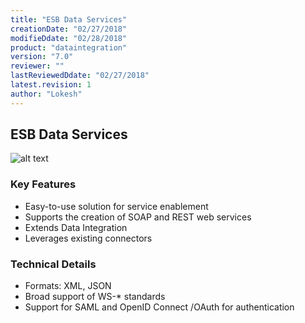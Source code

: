 ```yaml
---
title: "ESB Data Services"
creationDate: "02/27/2018"
modifieDdate: "02/28/2018"
product: "dataintegration"
version: "7.0"
reviewer: ""
lastReviewedDdate: "02/27/2018"
latest.revision: 1
author: "Lokesh"
---
```


## ESB Data Services

![alt text][data-services]

### Key Features
- Easy-to-use solution for service enablement
- Supports the creation of SOAP and REST web services
- Extends Data Integration
- Leverages existing connectors


### Technical Details
- Formats: XML, JSON
- Broad support of WS-* standards
- Support for SAML and OpenID Connect /OAuth for authentication



[data-services]: https://help.talend.com/api/fluidtopicsclient/resources/cwilZlYqLNI9UY3qPWlxyQ/content "Data Services"
